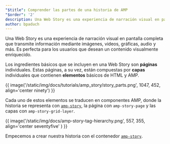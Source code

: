```yaml
---
"$title": Comprender las partes de una historia de AMP
"$order": '2'
description: Una Web Story es una experiencia de narración visual en pantalla completa que transmite información mediante imágenes, videos, gráficas, audio y más. Es perfecta para los usuarios...
author: bpaduch
---
```


Una Web Story es una experiencia de narración visual en pantalla completa que transmite información mediante imágenes, videos, gráficas, audio y más. Es perfecta para los usuarios que desean un contenido visualmente enriquecido.

Los ingredientes básicos que se incluyen en una Web Story son **páginas** individuales. Estas páginas, a su vez, están compuestas por **capas** individuales que contienen **elementos** básicos de HTML y AMP.

{{ image('/static/img/docs/tutorials/amp_story/story_parts.png', 1047, 452, align='center ninety') }}

Cada uno de estos elementos se traducen en componentes AMP, donde la historia se representa con [`amp-story`](../../../../documentation/components/reference/amp-story.md), la página con `amp-story-page` y las capas con `amp-story-grid-layer`.

{{ image('/static/img/docs/amp-story-tag-hierarchy.png', 557, 355, align='center seventyfive' ) }}

Empecemos a crear nuestra historia con el contenedor [`amp-story`](../../../../documentation/components/reference/amp-story.md).
